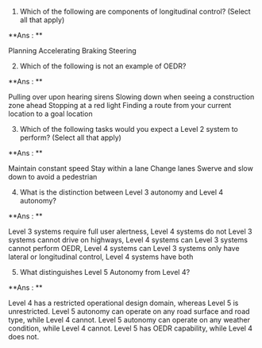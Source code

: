 1. Which of the following are components of longitudinal control? (Select all that apply)

**Ans : **

 Planning
 Accelerating
 Braking
 Steering



2. Which of the following is not an example of OEDR?

**Ans : **

 Pulling over upon hearing sirens
 Slowing down when seeing a construction zone ahead
 Stopping at a red light
 Finding a route from your current location to a goal location



3. Which of the following tasks would you expect a Level 2 system to perform? (Select all that apply)

**Ans : **

 Maintain constant speed
 Stay within a lane
 Change lanes
 Swerve and slow down to avoid a pedestrian



4. What is the distinction between Level 3 autonomy and Level 4 autonomy?

**Ans : **

 Level 3 systems require full user alertness, Level 4 systems do not
 Level 3 systems cannot drive on highways, Level 4 systems can
 Level 3 systems cannot perform OEDR, Level 4 systems can
 Level 3 systems only have lateral or longitudinal control, Level 4 systems have both



5. What distinguishes Level 5 Autonomy from Level 4?

**Ans : **

 Level 4 has a restricted operational design domain, whereas Level 5 is unrestricted.
 Level 5 autonomy can operate on any road surface and road type, while Level 4 cannot.
 Level 5 autonomy can operate on any weather condition, while Level 4 cannot.
 Level 5 has OEDR capability, while Level 4 does not.
